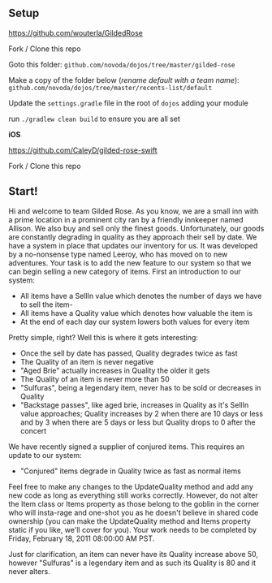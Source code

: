 Setup
------------

https://github.com/wouterla/GildedRose

Fork / Clone this repo

Goto this folder:
`github.com/novoda/dojos/tree/master/gilded-rose`

Make a copy of the folder below (*rename default with a team name*):
`github.com/novoda/dojos/tree/master/recents-list/default`

Update the `settings.gradle` file in the root of `dojos` adding your module

run `./gradlew clean build` to ensure you are all set

**iOS**

https://github.com/CaleyD/gilded-rose-swift

Fork / Clone this repo

**Start!**
------------
Hi and welcome to team Gilded Rose. As you know, we are a small inn with a prime location in a prominent city ran by a friendly innkeeper named Allison. We also buy and sell only the finest goods. Unfortunately, our goods are constantly degrading in quality as they approach their sell by date. We have a system in place that updates our inventory for us. It was developed by a no-nonsense type named Leeroy, who has moved on to new adventures. Your task is to add the new feature to our system so that we can begin selling a new category of items. First an introduction to our system:

- All items have a SellIn value which denotes the number of days we have to sell the item-
- All items have a Quality value which denotes how valuable the item is
- At the end of each day our system lowers both values for every item

Pretty simple, right? Well this is where it gets interesting:

- Once the sell by date has passed, Quality degrades twice as fast
- The Quality of an item is never negative
- "Aged Brie" actually increases in Quality the older it gets
- The Quality of an item is never more than 50
- "Sulfuras", being a legendary item, never has to be sold or decreases in Quality
- "Backstage passes", like aged brie, increases in Quality as it's SellIn value approaches; Quality increases by 2 when there are 10 days or less and by 3 when there are 5 days or less but Quality drops to 0 after the concert

We have recently signed a supplier of conjured items. This requires an update to our system:
- "Conjured" items degrade in Quality twice as fast as normal items

Feel free to make any changes to the UpdateQuality method and add any new code as long as everything still works correctly. However, do not alter the Item class or Items property as those belong to the goblin in the corner who will insta-rage and one-shot you as he doesn't believe in shared code ownership (you can make the UpdateQuality method and Items property static if you like, we'll cover for you). Your work needs to be completed by Friday, February 18, 2011 08:00:00 AM PST.

Just for clarification, an item can never have its Quality increase above 50, however "Sulfuras" is a legendary item and as such its Quality is 80 and it never alters.
